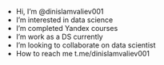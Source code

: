 - Hi, I’m @dinislamvaliev001
- I’m interested in data science
- I’m completed Yandex courses
- I’m work as a DS currently
- I’m looking to collaborate on data scientist
- How to reach me t.me/dinislamvaliev001
